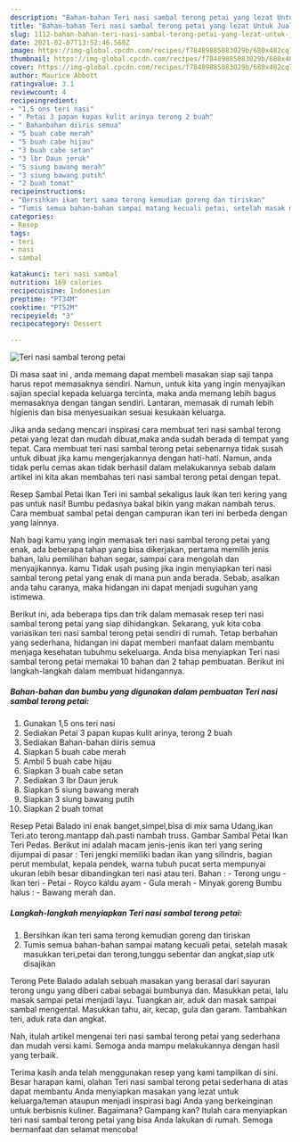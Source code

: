 ```yaml
---
description: "Bahan-bahan Teri nasi sambal terong petai yang lezat Untuk Jualan"
title: "Bahan-bahan Teri nasi sambal terong petai yang lezat Untuk Jualan"
slug: 1112-bahan-bahan-teri-nasi-sambal-terong-petai-yang-lezat-untuk-jualan
date: 2021-02-07T13:52:46.560Z
image: https://img-global.cpcdn.com/recipes/f78489885083029b/680x482cq70/teri-nasi-sambal-terong-petai-foto-resep-utama.jpg
thumbnail: https://img-global.cpcdn.com/recipes/f78489885083029b/680x482cq70/teri-nasi-sambal-terong-petai-foto-resep-utama.jpg
cover: https://img-global.cpcdn.com/recipes/f78489885083029b/680x482cq70/teri-nasi-sambal-terong-petai-foto-resep-utama.jpg
author: Maurice Abbott
ratingvalue: 3.1
reviewcount: 4
recipeingredient:
- "1,5 ons teri nasi"
- " Petai 3 papan kupas kulit arinya terong 2 buah"
- " Bahanbahan diiris semua"
- "5 buah cabe merah"
- "5 buah cabe hijau"
- "3 buah cabe setan"
- "3 lbr Daun jeruk"
- "5 siung bawang merah"
- "3 siung bawang putih"
- "2 buah tomat"
recipeinstructions:
- "Bersihkan ikan teri sama terong kemudian goreng dan tiriskan"
- "Tumis semua bahan-bahan sampai matang kecuali petai, setelah masak masukkan teri,petai dan terong,tunggu sebentar dan angkat,siap utk disajikan"
categories:
- Resep
tags:
- teri
- nasi
- sambal

katakunci: teri nasi sambal 
nutrition: 169 calories
recipecuisine: Indonesian
preptime: "PT34M"
cooktime: "PT52M"
recipeyield: "3"
recipecategory: Dessert

---
```



![Teri nasi sambal terong petai](https://img-global.cpcdn.com/recipes/f78489885083029b/680x482cq70/teri-nasi-sambal-terong-petai-foto-resep-utama.jpg)

Di masa  saat ini , anda memang dapat membeli masakan siap saji tanpa harus repot memasaknya sendiri. Namun, untuk kita yang ingin menyajikan sajian special kepada keluarga tercinta, maka anda memang lebih bagus memasaknya dengan tangan sendiri. Lantaran, memasak di rumah lebih higienis dan bisa menyesuaikan sesuai kesukaan keluarga.

Jika anda sedang mencari inspirasi cara membuat teri nasi sambal terong petai yang lezat dan mudah dibuat,maka anda sudah berada di tempat yang tepat. Cara membuat teri nasi sambal terong petai  sebenarnya tidak susah untuk dibuat jika kamu mengerjakannya dengan hati-hati. Namun, anda tidak perlu cemas akan tidak berhasil dalam melakukannya 
sebab dalam artikel ini kita akan membahas teri nasi sambal terong petai dengan tepat.  

Resep Sambal Petai Ikan Teri ini sambal sekaligus lauk ikan teri kering yang pas untuk nasi! Bumbu pedasnya bakal bikin yang makan nambah terus. Cara membuat sambal petai dengan campuran ikan teri ini berbeda dengan yang lainnya.

Nah bagi kamu yang ingin memasak teri nasi sambal terong petai yang enak, ada beberapa tahap yang bisa dikerjakan, pertama memilih jenis bahan, lalu pemilihan bahan segar, sampai cara mengolah dan menyajikannya. kamu Tidak usah pusing jika ingin menyiapkan teri nasi sambal terong petai yang enak di mana pun anda berada. Sebab, asalkan anda  tahu caranya, maka hidangan ini dapat menjadi suguhan yang istimewa.

Berikut ini, ada beberapa tips dan trik dalam memasak resep teri nasi sambal terong petai yang siap dihidangkan. Sekarang, yuk kita coba variasikan teri nasi sambal terong petai sendiri di rumah. Tetap berbahan yang sederhana, hidangan ini dapat memberi manfaat dalam membantu menjaga kesehatan tubuhmu sekeluarga. Anda bisa menyiapkan Teri nasi sambal terong petai memakai 10 bahan dan 2 tahap pembuatan. Berikut ini langkah-langkah dalam membuat hidangannya.

<!--inarticleads1-->

##### Bahan-bahan dan bumbu yang digunakan dalam pembuatan Teri nasi sambal terong petai:

1. Gunakan 1,5 ons teri nasi
1. Sediakan  Petai 3 papan kupas kulit arinya, terong 2 buah
1. Sediakan  Bahan-bahan diiris semua
1. Siapkan 5 buah cabe merah
1. Ambil 5 buah cabe hijau
1. Siapkan 3 buah cabe setan
1. Sediakan 3 lbr Daun jeruk
1. Siapkan 5 siung bawang merah
1. Siapkan 3 siung bawang putih
1. Siapkan 2 buah tomat


Resep Petai Balado ini enak banget,simpel,bisa di mix sama Udang,ikan Teri.ato terong.mantapp dah.pasti nambah truss. Gambar Sambal Petai Ikan Teri Pedas. Berikut ini adalah macam jenis-jenis ikan teri yang sering dijumpai di pasar : Teri jengki memiliki badan ikan yang silindris, bagian perut membulat, kepala pendek, warna tubuh pucat serta mempunyai ukuran lebih besar dibandingkan teri nasi atau teri. Bahan : - Terong ungu - Ikan teri - Petai - Royco kaldu ayam - Gula merah - Minyak goreng Bumbu halus : - Bawang merah dan. 

<!--inarticleads2-->

##### Langkah-langkah menyiapkan Teri nasi sambal terong petai:

1. Bersihkan ikan teri sama terong kemudian goreng dan tiriskan
1. Tumis semua bahan-bahan sampai matang kecuali petai, setelah masak masukkan teri,petai dan terong,tunggu sebentar dan angkat,siap utk disajikan


Terong Pete Balado adalah sebuah masakan yang berasal dari sayuran terong ungu yang diberi cabai sebagai bumbunya dan. Masukkan petai, lalu masak sampai petai menjadi layu. Tuangkan air, aduk dan masak sampai sambal mengental. Masukkan tahu, air, kecap, gula dan garam. Tambahkan teri, aduk rata dan angkat. 

Nah, itulah artikel mengenai  teri nasi sambal terong petai  yang sederhana dan mudah versi kami. Semoga anda mampu melakukannya dengan hasil yang terbaik. 

Terima kasih anda telah menggunakan resep yang kami tampilkan di sini. Besar harapan kami, olahan  Teri nasi sambal terong petai sederhana di atas dapat membantu Anda menyiapkan masakan yang lezat untuk keluarga/teman ataupun menjadi inspirasi bagi Anda yang berkeinginan untuk berbisnis kuliner. Bagaimana? Gampang kan? Itulah cara menyiapkan teri nasi sambal terong petai yang bisa Anda lakukan di rumah. Semoga bermanfaat dan selamat mencoba!

